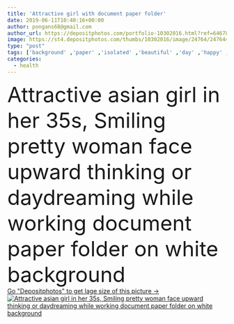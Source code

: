 ```yaml
---
title: 'Attractive girl with document paper folder'
date: 2019-06-11T10:40:16+00:00
author: pongans68@gmail.com
author_url: https://depositphotos.com/portfolio-10302016.html?ref=64678756
image: https://st4.depositphotos.com/thumbs/10302016/image/24764/247644698/api_thumb_450.jpg?forcejpeg=true
type: "post"
tags: ['background' ,'paper' ,'isolated' ,'beautiful' ,'day' ,'happy' ,'business' ,'holding' ,'person' ,'one' ,'girl' ,'female' ,'success' ,'spring' ,'portrait' ,'caucasian' ,'smile' ,'pretty' ,'corporate' ,'office' ,'tired' ,'woman' ,'working' ,'manager' ,'professional' ,'work' ,'job' ,'document' ,'looking' ,'lady' ,'asian' ,'attractive' ,'glasses' ,'executive' ,'worker' ,'standing' ,'families' ,'successful' ,'secretary' ,'businesswoman' ,'international' ,'paperwork' ,'folder' ,'35s' ,'young asian' ,'labour day' ,'health day' ]
categories: 
  - health
---
```

<div aling="center">
            <font size="60"> Attractive asian girl in her 35s, Smiling pretty woman face upward thinking or daydreaming while working document paper folder on white background</font>   
</div>
<div>
    <a href='https://st4.depositphotos.com/thumbs/10302016/image/24764/247644698/api_thumb_450.jpg?forcejpeg=true?ref=64678756' target=_blank > Go "Depositphotos" to get lage size of this picture ->
        <img href='https://st4.depositphotos.com/thumbs/10302016/image/24764/247644698/api_thumb_450.jpg?forcejpeg=true?ref=64678756' src='https://st4.depositphotos.com/10302016/24764/i/950/depositphotos_247644698-stock-photo-attractive-girl-with-document-paper.jpg?forcejpeg=true' alt='Attractive asian girl in her 35s, Smiling pretty woman face upward thinking or daydreaming while working document paper folder on white background' >
    </a>
</div>
